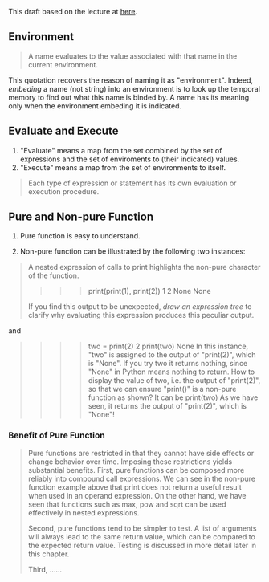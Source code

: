 This draft based on the lecture at [here](http://inst.eecs.berkeley.edu/~cs61a/book/chapters/functions.html).

## Environment

> A name evaluates to the value associated with that name in the current environment.

This quotation recovers the reason of naming it as "environment". Indeed, _embeding_ a name (not string) into an environment is to look up the temporal memory to find out what this name is binded by. A name has its meaning only when the environment embeding it is indicated.


## Evaluate and Execute

1. "Evaluate" means a map from the set combined by the set of expressions and the set of enviroments to (their indicated) values.
1. "Execute" means a map from the set of environments to itself.

> Each type of expression or statement has its own evaluation or execution procedure.


## Pure and Non-pure Function

1. Pure function is easy to understand.

1. Non-pure function can be illustrated by the following two instances:

> A nested expression of calls to print highlights the non-pure character of the function.
>
>    >>> print(print(1), print(2))
>    1
>	 2
>	 None None
>
> If you find this output to be unexpected, *draw an expression tree* to clarify why evaluating this expression produces this peculiar output.

and

>    >>> two = print(2)
>    2
>    >>> print(two)
>    None
In this instance, "two" is assigned to the output of "print(2)", which is "None". If you try
	two
it returns nothing, since "None" in Python means nothing to return. How to display the value of two, i.e. the output of "print(2)", so that we can ensure "print()" is a non-pure function as shown? It can be
	print(two)
As we have seen, it returns the output of "print(2)", which is "None"!

### Benefit of Pure Function

> Pure functions are restricted in that they cannot have side effects or change behavior over time. Imposing these restrictions yields substantial benefits. First, pure functions can be composed more reliably into compound call expressions. We can see in the non-pure function example above that print does not return a useful result when used in an operand expression. On the other hand, we have seen that functions such as max, pow and sqrt can be used effectively in nested expressions.
>
> Second, pure functions tend to be simpler to test. A list of arguments will always lead to the same return value, which can be compared to the expected return value. Testing is discussed in more detail later in this chapter.
>
> Third, ......

